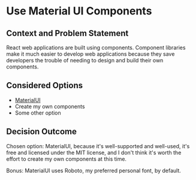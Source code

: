 # Use Material UI Components

## Context and Problem Statement

React web applications are built using components. Component libraries make it much easier to develop web applications because they save developers the trouble of needing to design and build their own components.

## Considered Options

* [MaterialUI](https://mui.com/material-ui/)
* Create my own components
* Some other option

## Decision Outcome

Chosen option: MaterialUI, because it's well-supported and well-used, it's free and licensed under the MIT license, and I don't think it's worth the effort to create my own components at this time.

Bonus: MaterialUI uses Roboto, my preferred personal font, by default.